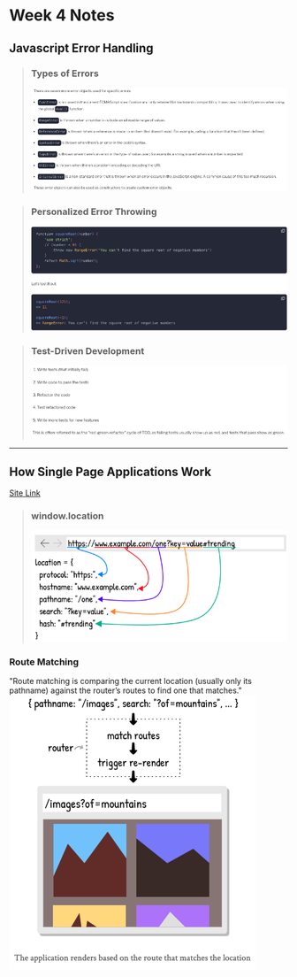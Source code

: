 # Week 4 Notes

## Javascript Error Handling

>### Types of Errors
>![Types of Errors](/Week%204/images/Screen%20Shot%202022-05-14%20at%203.45.47%20PM.png)

>### Personalized Error Throwing
>![Custom Error Throwing](/Week%204/images/Screen%20Shot%202022-05-14%20at%203.49.52%20PM.png)

>### Test-Driven Development
>![Test-Driven Development](/Week%204/images/Screen%20Shot%202022-05-14%20at%204.03.47%20PM.png)

---

## How Single Page Applications Work

<a href="https://blog.pshrmn.com/how-single-page-applications-work/" target="_blank">Site Link</a>

>### window.location
>![URL Breakdown](/Week%204/images/Screen%20Shot%202022-05-14%20at%204.24.36%20PM.png)

### Route Matching
"Route matching is comparing the current location (usually only its pathname) against the router’s routes to find one that matches."
![Router Logic](/Week%204/images/Screen%20Shot%202022-05-14%20at%204.26.36%20PM.png)